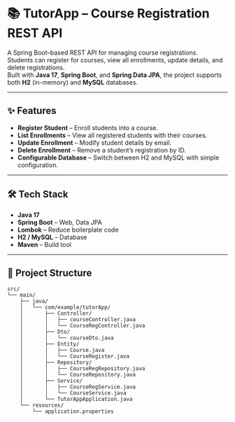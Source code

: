 # 📚 TutorApp – Course Registration REST API

A Spring Boot–based REST API for managing course registrations.  
Students can register for courses, view all enrollments, update details, and delete registrations.  
Built with **Java 17**, **Spring Boot**, and **Spring Data JPA**, the project supports both **H2** (in-memory) and **MySQL** databases.

---

## ✨ Features

- **Register Student** – Enroll students into a course.
- **List Enrollments** – View all registered students with their courses.
- **Update Enrollment** – Modify student details by email.
- **Delete Enrollment** – Remove a student’s registration by ID.
- **Configurable Database** – Switch between H2 and MySQL with simple configuration.

---

## 🛠 Tech Stack

- **Java 17**
- **Spring Boot** – Web, Data JPA
- **Lombok** – Reduce boilerplate code
- **H2 / MySQL** – Database
- **Maven** – Build tool

---

## 📂 Project Structure

```plaintext
src/
└── main/
    ├── java/
    │   └── com/example/tutorApp/
    │       ├── Controller/
    │       │   ├── courseController.java
    │       │   └── CourseRegController.java
    │       ├── Dto/
    │       │   └── courseDto.java
    │       ├── Entity/
    │       │   ├── Course.java
    │       │   └── CourseRegister.java
    │       ├── Repository/
    │       │   ├── CourseRegRepository.java
    │       │   └── CourseRepository.java
    │       ├── Service/
    │       │   ├── CourseRegService.java
    │       │   └── CourseService.java
    │       └── TutorAppApplication.java
    └── resources/
        └── application.properties





